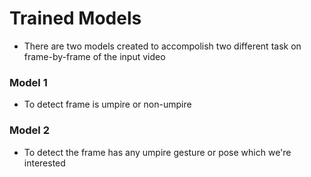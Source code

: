 # Trained Models
- There are two models created to accompolish two different task on frame-by-frame of the input video

### Model 1
- To detect frame is umpire or non-umpire

### Model 2
- To detect the frame has any umpire gesture or pose which we're interested
